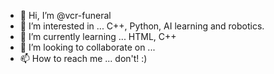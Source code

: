 - 👋 Hi, I’m @vcr-funeral
- 👀 I’m interested in ... C++, Python, AI learning and robotics.
- 🌱 I’m currently learning ... HTML, C++
- 💞️ I’m looking to collaborate on ...
- 📫 How to reach me ... don't! :) 

<!---
vcr-funeral/vcr-funeral is a ✨ special ✨ repository because its `README.md` (this file) appears on your GitHub profile.
You can click the Preview link to take a look at your changes.
--->
